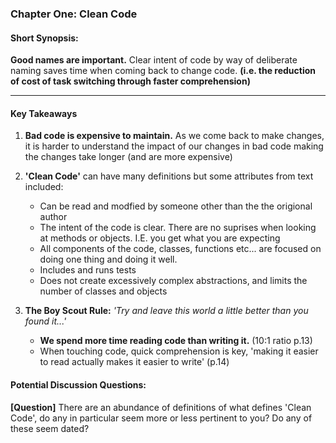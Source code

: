 ### Chapter One: Clean Code
#### Short Synopsis: 
**Good names are important.**  Clear intent of code by way of deliberate naming saves time when coming back to change code. __(i.e. the reduction of cost of task switching through faster comprehension)__

___
#### Key Takeaways
1. **Bad code is expensive to maintain.**  As we come back to make changes, it is harder to understand the impact of our changes in bad code making the changes take longer (and are more expensive)

2. **'Clean Code'** can have many definitions but some attributes from text included:
	* Can be read and modfied by someone other than the the origional author
	* The intent of the code is clear.  There are no suprises when looking at methods or objects.  I.E. you get what you are expecting
	* All components of the code, classes, functions etc... are focused on doing one thing and doing it well.
	* Includes and runs tests
	* Does not create excessively complex abstractions, and limits the number of classes and objects

3. **The Boy Scout Rule:** _'Try and leave this world a little better than you found it...'_
	* __We spend more time reading code than writing it.__  (10:1 ratio p.13)
	* When touching code, quick comprehension is key, 'making it easier to read actually makes it easier to write' (p.14)

#### Potential Discussion Questions:

**[Question]** There are an abundance of definitions of what defines 'Clean Code', do any in particular seem more or less pertinent to you?  Do any of these seem dated?